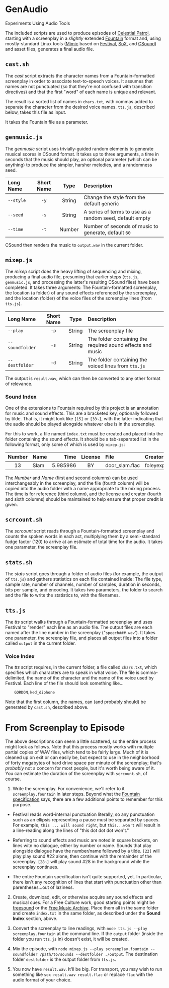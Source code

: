 # GenAudio
Experiments Using Audio Tools

The included scripts are used to produce episodes of [Celestial Patrol](http://celestialpatrol.com), starting with a screenplay in a _slightly_ extended [Fountain](http://fountain.io/) format and, using mostly-standard Linux tools ([Mimic](https://mimic.mycroft.ai/) based on [Festival](http://www.cstr.ed.ac.uk/projects/festival/), [SoX](http://sox.sourceforge.net/), and [CSound](https://csound.github.io/)) and asset files, generates a final audio file.

## `cast.sh`

The _cast_ script extracts the character names from a Fountain-formatted screenplay in order to associate text-to-speech voices.  It assumes that names are not punctuated (so that they're not confused with transition directives) and that the first "word" of each name is unique and relevant.

The result is a sorted list of names in `chars.txt`, with commas added to separate the character from the desired voice names.  `tts.js`, described below, takes this file as input.

It takes the Fountain file as a parameter.

## `genmusic.js`

The _genmusic_ script uses trivially-guided random elements to generate musical scores in CSound format.  It takes up to three arguments, a time in seconds that the music should play, an optional parameter (which can be anything) to produce the simpler, harsher melodies, and a randomness seed.

| Long Name | Short Name | Type | Description |
|:--------- |:----------:|:----:|:----------- |
| `--style` | `-y` | String | Change the style from the default `g`eneric |
| `--seed` | `-s` | String | A series of terms to use as a random seed, default empty |
| `--time` | `-t` | Number | Number of seconds of music to generate, default `60` |

CSound then renders the music to `output.wav` in the current folder.

## `mixep.js`

The _mixep_ script does the heavy lifting of sequencing and mixing, producing a final audio file, presuming that earlier steps (`tts.js`, `genmusic.js`, and processing the latter's resulting CSound files) have been completed.  It takes three arguments:  The Fountain-formatted screenplay, the location (a folder) of any sound effects referenced by the screenplay, and the location (folder) of the voice files of the screenplay lines (from `tts.js`).

| Long Name | Short Name | Type | Description |
|:--------- |:----------:|:----:|:----------- |
| `--play`        | `-p` | String | The screenplay file |
| `--soundfolder` | `-s` | String | The folder containing the required sound effects and music |
| `--destfolder`  | `-d` | String | The folder containing the voiced lines from `tts.js` |

The output is `result.wav`, which can then be converted to any other format of relevance.

### Sound Index

One of the extensions to Fountain required by this project is an annotation for music and sound effects.  This are a bracketed key, optionally followed by tilde.  That is, it might look like `[15]` or `[33~]`, with the latter indicating that the audio should be played alongside whatever else is in the screenplay.

For this to work, a file named `index.txt` must be created and placed into the folder containing the sound effects.  It should be a tab-separated list in the following format, only some of which is used by `mixep.js`:

|Number|Name|Time|License|File|Creator|
|:----:|:--|---:|:-----:|:---|:------|
|13|Slam|5.985986|BY|door_slam.flac|foleyexpert|

The _Number_ and _Name_ (first and second columns) can be used interchangeably in the screenplay, and the file (fourth column) will be copied into the audio folder with a name appropriate to the mixing process.  The time is for reference (third column), and the license and creator (fourth and sixth columns) should be maintained to help ensure that proper credit is given.

## `scrcount.sh`

The _scrcount_ script reads through a Fountain-formatted screenplay and counts the spoken words in each act, multiplying them by a semi-standard fudge factor (120) to arrive at an estimate of total time for the audio.  It takes one parameter, the screenplay file.

## `stats.sh`

The _stats_ script goes through a folder of audio files (for example, the output of `tts.js`) and gathers statistics on each file contained inside:  The file type, sample rate, number of channels, number of samples, duration in seconds, bits per sample, and encoding.  It takes two parameters, the folder to search and the file to write the statistics to, with the filenames.

## `tts.js`

The _tts_ script walks through a Fountain-formatted screenplay and uses Festival to "render" each line as an audio file.  The output files are each named after the line number in the screenplay ("`speech###.wav`').  It takes one parameter, the screenplay file, and places all output files into a folder called `output` in the current folder.

### Voice Index

The _tts_ script requires, in the current folder, a file called `chars.txt`, which specifies which characters are to speak in what voice.  The file is comma-delimited, the name of the character and the name of the voice used by Festival.  Each line of the file should look something like...

        GORDON,ked_diphone

Note that the first column, the names, can (and probably should) be generated by `cast.sh`, described above.

# From Screenplay to Episode

The above descriptions can seem a little scattered, so the entire process might look as follows.  Note that this process mostly works with multiple partial copies of WAV files, which tend to be fairly large.  Much of it is cleaned up on exit or can easily be, but expect to use in the neighborhood of forty megabytes of hard drive space per minute of the screenplay; that's _probably_ not a concern for most people, but it's worth being aware of it.  You can estimate the duration of the screenplay with `scrcount.sh`, of course.

 1. Write the screenplay.  For convenience, we'll refer to it `screenplay.fountain` in later steps.  Beyond what the [Fountain specification](http://fountain.io/syntax) says, there are a few additional points to remember for this purpose.

   * Festival reads word-internal punctuation literally, so any punctuation such as an ellipsis representing a pause must be separated by spaces.  For example, `this ... will sound right`, but `this...won't` will result in a line-reading along the lines of "this dot dot dot won't."

   * Referring to sound effects and music are noted in square brackets, on lines witn no dialogue, either by number or name.  Sounds that play alongside dialogue have the number/name followed by a tilde.  `[22]` will play play sound #22 alone, then continue with the remainder of the screenplay.  `[28~]` will play sound #28 in the background while the screenplay continues.

   * The entire Fountain specification isn't quite supported, yet.  In particular, there isn't any recognition of lines that start with punctuation other than parentheses...out of laziness.

 2. Create, download, edit, or otherwise acquire any sound effects and musical cues.  For a Free Culture work, good starting points might be [freesound](https://freesound.org/) or the [Free Music Archive](http://freemusicarchive.org/).  Place them all in the same folder and create `index.txt` in the same folder, as described under the __Sound Index__ section, above.

 3. Convert the screenplay to line readings, with `node tts.js --play screenplay.fountain` at the command line.  If the `output` folder (inside the folder you run `tts.js` in) doesn't exist, it will be created.

 4. Mix the episode, with `node mixep.js --play screenplay.fountain --soundfolder /path/to/sounds --destfolder ./output`.  The destination folder `destfolder` is the output folder from `tts.js`.

 5. You now have `result.wav`.  It'll be big.  For transport, you may wish to run something like `sox result.wav result.flac` or replace `flac` with the audio format of your choice.

